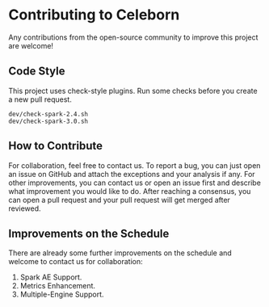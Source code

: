 # Contributing to Celeborn
Any contributions from the open-source community to improve this project are welcome!

## Code Style
This project uses check-style plugins. Run some checks before you create a new pull request.
```shell
dev/check-spark-2.4.sh
dev/check-spark-3.0.sh
```

## How to Contribute
For collaboration, feel free to contact us. To report a bug, you can just open an issue on GitHub
and attach the exceptions and your analysis if any. For other improvements, you can contact us or
open an issue first and describe what improvement you would like to do. After reaching a consensus,
you can open a pull request and your pull request will get merged after reviewed.

## Improvements on the Schedule
There are already some further improvements on the schedule and welcome to contact us for collaboration:
1. Spark AE Support.
2. Metrics Enhancement.
3. Multiple-Engine Support.
